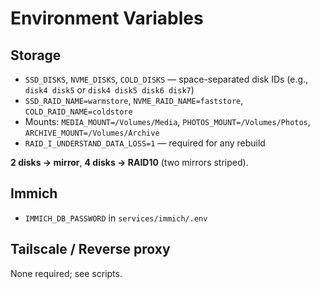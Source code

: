 
# Environment Variables

## Storage
- `SSD_DISKS`, `NVME_DISKS`, `COLD_DISKS` — space-separated disk IDs (e.g., `disk4 disk5` or `disk4 disk5 disk6 disk7`)
- `SSD_RAID_NAME=warmstore`, `NVME_RAID_NAME=faststore`, `COLD_RAID_NAME=coldstore`
- Mounts: `MEDIA_MOUNT=/Volumes/Media`, `PHOTOS_MOUNT=/Volumes/Photos`, `ARCHIVE_MOUNT=/Volumes/Archive`
- `RAID_I_UNDERSTAND_DATA_LOSS=1` — required for any rebuild

**2 disks → mirror**, **4 disks → RAID10** (two mirrors striped).

## Immich
- `IMMICH_DB_PASSWORD` in `services/immich/.env`

## Tailscale / Reverse proxy
None required; see scripts.

